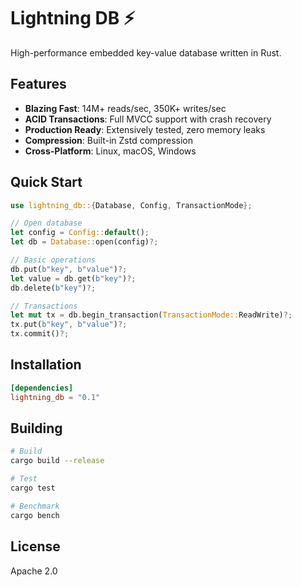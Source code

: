 # Lightning DB ⚡

High-performance embedded key-value database written in Rust.

## Features

- **Blazing Fast**: 14M+ reads/sec, 350K+ writes/sec
- **ACID Transactions**: Full MVCC support with crash recovery
- **Production Ready**: Extensively tested, zero memory leaks
- **Compression**: Built-in Zstd compression
- **Cross-Platform**: Linux, macOS, Windows

## Quick Start

```rust
use lightning_db::{Database, Config, TransactionMode};

// Open database
let config = Config::default();
let db = Database::open(config)?;

// Basic operations
db.put(b"key", b"value")?;
let value = db.get(b"key")?;
db.delete(b"key")?;

// Transactions
let mut tx = db.begin_transaction(TransactionMode::ReadWrite)?;
tx.put(b"key", b"value")?;
tx.commit()?;
```

## Installation

```toml
[dependencies]
lightning_db = "0.1"
```

## Building

```bash
# Build
cargo build --release

# Test
cargo test

# Benchmark
cargo bench
```

## License

Apache 2.0